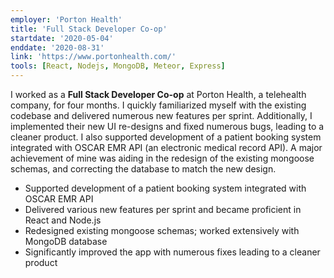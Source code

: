 ```yaml
---
employer: 'Porton Health'
title: 'Full Stack Developer Co-op'
startdate: '2020-05-04'
enddate: '2020-08-31'
link: 'https://www.portonhealth.com/'
tools: [React, Nodejs, MongoDB, Meteor, Express]
---
```


I worked as a **Full Stack Developer Co-op** at Porton Health, a telehealth company, for four months. I quickly familiarized myself with the existing codebase and delivered numerous new features per sprint. Additionally, I implemented their new UI re-designs and fixed numerous bugs, leading to a cleaner product. I also supported development of a patient booking system integrated with OSCAR EMR API (an electronic medical record API). A major achievement of mine was aiding in the redesign of the existing mongoose schemas, and correcting the database to match the new design.

- Supported development of a patient booking system integrated with OSCAR EMR API
- Delivered various new features per sprint and became proficient in React and Node.js
- Redesigned existing mongoose schemas; worked extensively with MongoDB database
- Significantly improved the app with numerous fixes leading to a cleaner product
